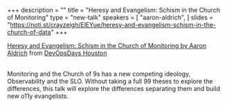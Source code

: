+++
description = ""
title = "Heresy and Evangelism: Schism in the Church of Monitoring"
type = "new-talk"
speakers = [
        "aaron-aldrich",
]
slides = "https://noti.st/crayzeigh/ElEYue/heresy-and-evangelism-schism-in-the-church-of-data"
+++
<div class = "row">
    <div class="col">
        <div id="presentation-embed-38915151"></div>
        <script src='https://slideslive.com/embed_presentation.js'></script>
        <script>
            embed = new SlidesLiveEmbed('presentation-embed-38915151', {
                presentationId: '38915151',
                autoPlay: false // change to true to autoplay the embedded presentation
            });
        </script>
        <a href="https://slideslive.com/38915151">Heresy and Evangelism: Schism in the Church of Monitoring by Aaron Aldrich</a>&nbsp;from&nbsp;<a href="https://slideslive.com/devopsdays-houston">DevOpsDays Houston</a> 
    <br/><br/>
    </div>
</div>

Monitoring and the Church of 9s has a new competing ideology, Observability and the SLO. Without taking a full 99 theses to explore the differences, this talk will explore the differences separating them and build new o11y evangelists.